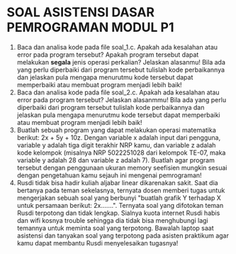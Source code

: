# SOAL ASISTENSI DASAR PEMROGRAMAN MODUL P1
1. Baca dan analisa kode pada file soal_1.c. Apakah ada kesalahan atau error pada program tersebut? Apakah program tersebut dapat melakukan **segala** jenis operasi perkalian? Jelaskan alasanmu! Bila ada yang perlu diperbaiki dari program tersebut tulislah kode perbaikannya dan jelaskan pula mengapa menurutmu kode tersebut dapat memperbaiki atau membuat program menjadi lebih baik!
2. Baca dan analisa kode pada file soal_2.c. Apakah ada kesalahan atau error pada program tersebut? Jelaskan alasanmmu! Bila ada yang perlu diperbaiki dari program tersebut tulislah kode perbaikannya dan jelaskan pula mengapa menurutmu kode tersebut dapat memperbaiki atau membuat program menjadi lebih baik!
3. Buatlah sebuah program yang dapat melakukan operasi matematika berikut: 2x + 5y + 10z. Dengan variable x adalah input dari pengguna, variable y adalah tiga digit terakhir NRP kamu, dan variable z adalah kode kelompok (misalnya NRP 5022251028 dari kelompok TE-07, maka variable y adalah 28 dan variable z adalah 7). Buatlah agar program tersebut dengan penggunaan ukuran memory seefisien mungkin sesuai dengan pengetahuan kamu sejauh ini mengenai pemrograman!
4. Rusdi tidak bisa hadir kuliah aljabar linear dikarenakan sakit. Saat dia bertanya pada teman sekelasnya, ternyata dosen memberi tugas untuk mengerjakan sebuah soal yang berbunyi "buatlah grafik Y terhadap X untuk persamaan berikut: 2x.......". Ternyata soal yang difotokan teman Rusdi terpotong dan tidak lengkap. Sialnya kuota internet Rusdi habis dan wifi kosnya trouble sehingga dia tidak bisa menghubungi lagi temannya untuk meminta soal yang terpotong. Bawalah laptop saat asistensi dan tanyakan soal yang terpotong pada asisten praktikum agar kamu dapat membantu Rusdi menyelesaikan tugasnya!
